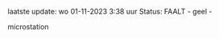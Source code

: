 laatste update: 
wo 01-11-2023  3:38   uur 
Status: FAALT - geel - 
<div class="service Y">microstation</div>